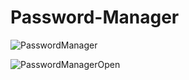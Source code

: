 # Password-Manager

![PasswordManager](https://github.com/user-attachments/assets/4b8d5774-d9f0-4896-a3ce-2d7f06152ce5)

![PasswordManagerOpen](https://github.com/user-attachments/assets/ad0c3794-d50d-443d-ab5e-ac7b93b710ee)
